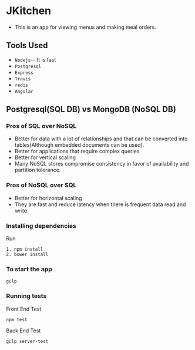 # JKitchen
* This is an app for viewing menus and making meal orders.

## Tools Used
* `Nodejs`-- It is fast
* `Postgresql`
* `Express`
* `Travis`
* `redis`
* `Angular`


## Postgresql(SQL DB) vs MongoDB (NoSQL DB)
### Pros of SQL over NoSQL
* Better for data with a lot of relationships and that can be converted into tables(Although embedded documents can be used).
* Better for applications that require complex queries
* Better for vertical scaling
* Many NoSQL stores compromise consistency in favor of availability and partition tolerance.

### Pros of NoSQL over SQL
* Better for horizontal scaling
* They are fast and reduce latency when there is frequent data read and write



### Installing dependencies
Run
```
1. npm install
2. bower install
```


### To start the app
```
gulp
```



### Running tests

Front End Test

```
npm test
```

Back End Test
```
gulp server-test 
```
